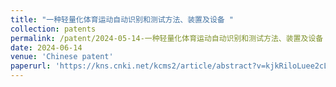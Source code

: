 ```yaml
---
title: "一种轻量化体育运动自动识别和测试方法、装置及设备 "
collection: patents
permalink: /patent/2024-05-14-一种轻量化体育运动自动识别和测试方法、装置及设备 
date: 2024-06-14
venue: 'Chinese patent'
paperurl: 'https://kns.cnki.net/kcms2/article/abstract?v=kjkRiloLuee2cLWh3nRMU4wF7IU3ggV6prDfeSrfrf38z9sjwLaK1HWQcUc-EkvtoJu_oHOgO7PDix6RLYtlSZ8RkdBGi4MN7vS8CP7LIEX_jnBMle6vRITfYVFd1Y34UBzIDyiZGduUA-TJtx0ixGoZ4Pdsu6eFLj0IAn6VVZik1Yu0QR4MphO2rL_p5jsW&uniplatform=NZKPT&language=CHS'
---
```

